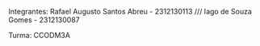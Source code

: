 Integrantes: Rafael Augusto Santos Abreu - 2312130113 /// Iago de Souza Gomes - 2312130087

Turma: CCODM3A
